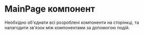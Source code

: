 # MainPage компонент

Необхідно об'єднати всі розроблені компоненти на сторінкці, та налагодити
зв'язок між компонентами за допомогою подій.
